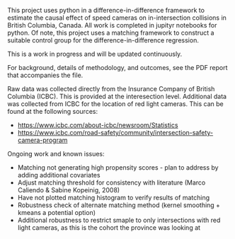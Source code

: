 This project uses python in a difference-in-difference framework to estimate the causal effect of speed cameras on in-intersection collisions in British Columbia, Canada. All work is completed in jupityr notebooks for python. Of note, this project uses a matching framework to construct a suitable control group for the difference-in-difference regression.

This is a work in progress and will be updated continuously.


For background, details of methodology, and outcomes, see the PDF report that accompanies the file.


Raw data was collected directly from the Insurance Company of British Columbia (ICBC). This is provided at the interesection level. Additional data was collected from ICBC for the location of red light cameras. This can be found at the following sources:

- https://www.icbc.com/about-icbc/newsroom/Statistics
- https://www.icbc.com/road-safety/community/intersection-safety-camera-program



Ongoing work and known issues:
- Matching not generating high propensity scores - plan to address by adding additional covariates
- Adjust matching threshold for consistency with literature (Marco Caliendo & Sabine Kopeinig, 2008)
- Have not plotted matching histogram to verify results of matching
- Robustness check of alternate matching method (kernel smoothing + kmeans a potential option)
- Additional robustness to restrict smaple to only intersections with red light cameras, as this is the cohort the province was looking at